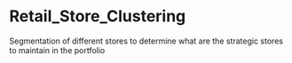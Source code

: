 # Retail_Store_Clustering
Segmentation of different stores to determine what are the strategic stores to maintain in the portfolio
